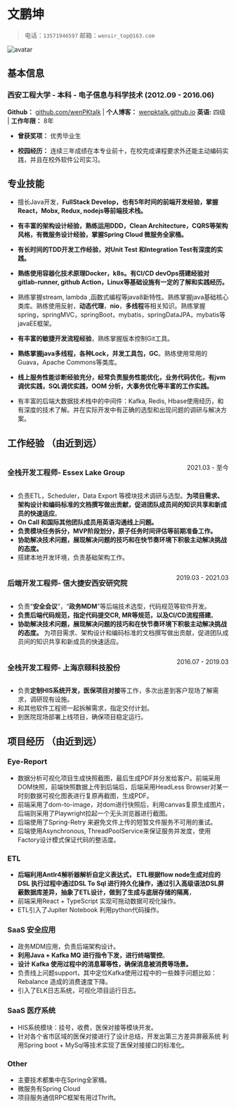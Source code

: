 # 文鹏坤

> 电话：`13571946597`       邮箱：`wensir_top@163.com`

<img src="https://cdn.jsdelivr.net/gh/wenPKtalk/pictures@master/blog/20240617/01_12/我的证件照2.jpg" alt="avatar">

## 基本信息

### 西安工程大学 - 本科 - 电子信息与科学技术   (2012.09 - 2016.06)
**Github：** [github.com/wenPKtalk](https://github.com/wenPKtalk)   |  **个人博客：** [wenpktalk.github.io](https://wenpktalk.github.io/)
**英语:** 四级                                                  |  **工作年限：** 8年





- **曾获奖项：** 优秀毕业生

- **校园经历：** 连续三年成绩在本专业前十，在校完成课程要求外还能主动编码实践，并且在校外软件公司实习。



## 专业技能


- 擅长Java开发，**FullStack Develop，也有5年时间的前端开发经验，掌握React，Mobx,  Redux, nodejs等前端技术栈。**

- **有丰富的架构设计经验，熟练运用DDD，Clean Architecture，CQRS等架构风格，有微服务设计经验，掌握Spring Cloud 微服务全家桶。**
- **有长时间的TDD开发工作经验，对Unit Test 和Integration Test有深度的实践。**
- **熟练使用容器化技术原理Docker，k8s。有CI/CD devOps搭建经验对 gitlab-runner, github Action，Linux等基础设施有一定的了解和实践经历。**


- 熟练掌握stream, lambda ,函数式编程等java8新特性。熟练掌握java基础核心类库。熟练使用反射，**动态代理**，**nio**，**多线程**等相关知识。熟练掌握spring，springMVC，springBoot，mybatis，springDataJPA，mybatis等javaEE框架。

- **有丰富的敏捷开发流程经验**，熟练掌握版本控制Git工具。
- **熟练掌握java多线程，各种Lock，并发工具包，GC**。熟练使用常用的Guava，Apache Commons等类库。
- **线上服务性能诊断经验充分，经常负责服务性能优化，业务代码优化，有jvm调优实践，SQL调优实践，OOM 分析，大事务优化等丰富的工作实践。**
- 有丰富的后端大数据技术栈中的中间件：Kafka, Redis, Hbase使用经历，和有深度的技术了解。并在实际开发中有正确的选型和出现问题的调研与解决方案。



## 工作经验 （由近到远）

<div style="display: flex; justify-content: space-between;">
    <h3>全栈开发工程师- Essex Lake Group</h3> <p style="text-align: right">2021.03 - 至今</p>
</div>

- 负责ETL，Scheduler，Data Export 等模块技术调研与选型。**为项目需求、架构设计和编码标准的文档撰写做出贡献，促进团队成员间的知识共享和新成员的快速适应**。
- **On Call 和国际其他团队成员用英语沟通线上问题。**
- **负责模块任务拆分，MVP阶段划分，原子任务时间评估等前期准备工作。**
- **协助解决技术问题，展现解决问题的技巧和在快节奏环境下积极主动解决挑战的态度。** 
- 搭建本地开发环境，负责基础架构工作。
  












<div style="display: flex; justify-content: space-between;">
    <h3>后端开发工程师- 信大捷安西安研究院</h3> <p style="text-align: right">2019.03 - 2021.03</p>
</div>

- 负责“**安全会议**”，“**政务MDM**”等后端技术选型，代码规范等软件开发。
- **负责后端代码规范，指定代码提交CR, MR等规范，以及CI/CD流程搭建**。
- **协助解决技术问题，展现解决问题的技巧和在快节奏环境下积极主动解决挑战的态度。** 为项目需求、架构设计和编码标准的文档撰写做出贡献，促进团队成员间的知识共享和新成员的快速适应。
  
<div style="display: flex; justify-content: space-between;">
    <h3>全栈开发工程师- 上海京颐科技股份</h3> <p style="text-align: right">2016.07 - 2019.03</p>
</div>

- 负责**定制HIS系统开发，医保项目对接**等工作，多次出差到客户现场了解需求，调研现有设施。
- 和其他软件工程师一起拆解需求，指定交付计划。
- 到医院现场部署上线项目，确保项目稳定运行。


## 项目经历 （由近到远）

### Eye-Report

- 数据分析可视化项目生成快照截图，最后生成PDF并分发给客户。前端采用DOM快照，前端快照数据上传到后端后，后端采用HeadLess Browser对某一时刻数据可视化图表进行复原再截图，生成PDF。
- 前端采用了dom-to-image，对dom进行快照后，利用canvas复原生成图片，后端则采用了Playwright拉起一个无头浏览器进行截图。
- 后端使用了Spring-Retry 来避免文件上传的短暂文件服务不可用的重试。
- 后端使用Asynchronous, ThreadPoolService来保证服务并发度，使用Factory设计模式保证代码的整洁度。

### ETL

- **后端利用Antlr4解析器解析自定义表达式， ETL根据flow node生成对应的DSL 执行过程中通过DSL To Sql 进行持久化操作，通过引入高级语法DSL屏蔽数据库差异，抽象了ETL设计，做到了生成与底层存储的隔离**，
- 前端采用React + TypeScript 实现可拖动数据可视化操作。
- ETL引入了Jupiter Notebook 利用python代码操作。







### SaaS 安全应用

- 政务MDM应用，负责后端架构设计。
- **利用Java + Kafka MQ 进行指令下发，进行终端管控**。
- **设计 Kafka 使用过程中的消息幂等性，确保消息被消费等场景。**
- 负责线上问题support，其中定位Kafka使用过程中的一些棘手问题比如：Rebalance 造成的消费速度下降。
- 引入了ELK日志系统，可视化项目运行日志。


### SaaS 医疗系统

- HIS系统模块：挂号，收费，医保对接等模块开发。
- 针对各个省市区域的医保对接进行了设计总结，开发出第三方差异屏蔽系统 利用Spring boot + MySql等技术实现了医保对接接口的标准化。
### Other

- 主要技术都集中在Spring全家桶。
- 微服务有Spring Cloud
- 项目服务通信RPC框架有用过Thrift。
